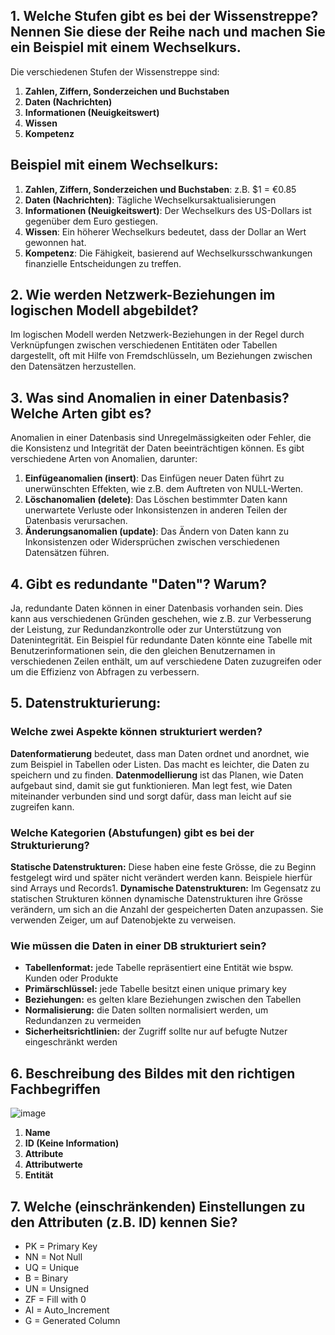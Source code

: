 ## 1. Welche Stufen gibt es bei der Wissenstreppe? Nennen Sie diese der Reihe nach und machen Sie ein Beispiel mit einem Wechselkurs.

Die verschiedenen Stufen der Wissenstreppe sind:

1. **Zahlen, Ziffern, Sonderzeichen und Buchstaben**
2. **Daten (Nachrichten)**
3. **Informationen (Neuigkeitswert)**
4. **Wissen**
5. **Kompetenz**

## Beispiel mit einem Wechselkurs:

1. **Zahlen, Ziffern, Sonderzeichen und Buchstaben**: z.B. $1 = €0.85
2. **Daten (Nachrichten)**: Tägliche Wechselkursaktualisierungen
3. **Informationen (Neuigkeitswert)**: Der Wechselkurs des US-Dollars ist gegenüber dem Euro gestiegen.
4. **Wissen**: Ein höherer Wechselkurs bedeutet, dass der Dollar an Wert gewonnen hat.
5. **Kompetenz**: Die Fähigkeit, basierend auf Wechselkursschwankungen finanzielle Entscheidungen zu treffen.


## 2. Wie werden Netzwerk-Beziehungen im logischen Modell abgebildet?

Im logischen Modell werden Netzwerk-Beziehungen in der Regel durch Verknüpfungen zwischen verschiedenen Entitäten oder Tabellen dargestellt, oft mit Hilfe von Fremdschlüsseln, um Beziehungen zwischen den Datensätzen herzustellen.

## 3. Was sind Anomalien in einer Datenbasis? Welche Arten gibt es?

Anomalien in einer Datenbasis sind Unregelmässigkeiten oder Fehler, die die Konsistenz und Integrität der Daten beeinträchtigen können. Es gibt verschiedene Arten von Anomalien, darunter:

1. **Einfügeanomalien (insert)**: Das Einfügen neuer Daten führt zu unerwünschten Effekten, wie z.B. dem Auftreten von NULL-Werten.
2. **Löschanomalien (delete)**: Das Löschen bestimmter Daten kann unerwartete Verluste oder Inkonsistenzen in anderen Teilen der Datenbasis verursachen.
3. **Änderungsanomalien (update)**: Das Ändern von Daten kann zu Inkonsistenzen oder Widersprüchen zwischen verschiedenen Datensätzen führen.

## 4. Gibt es redundante "Daten"? Warum?

Ja, redundante Daten können in einer Datenbasis vorhanden sein. Dies kann aus verschiedenen Gründen geschehen, wie z.B. zur Verbesserung der Leistung, zur Redundanzkontrolle oder zur Unterstützung von Datenintegrität. Ein Beispiel für redundante Daten könnte eine Tabelle mit Benutzerinformationen sein, die den gleichen Benutzernamen in verschiedenen Zeilen enthält, um auf verschiedene Daten zuzugreifen oder um die Effizienz von Abfragen zu verbessern.

## 5. Datenstrukturierung:  
### Welche zwei Aspekte können strukturiert werden?  
**Datenformatierung** bedeutet, dass man Daten ordnet und anordnet, wie zum Beispiel in Tabellen oder Listen. Das macht es leichter, die Daten zu speichern und zu finden.
**Datenmodellierung** ist das Planen, wie Daten aufgebaut sind, damit sie gut funktionieren. Man legt fest, wie Daten miteinander verbunden sind und sorgt dafür, dass man leicht auf sie zugreifen kann.

### Welche Kategorien (Abstufungen) gibt es bei der Strukturierung?  
**Statische Datenstrukturen:** Diese haben eine feste Grösse, die zu Beginn festgelegt wird und später nicht verändert werden kann. Beispiele hierfür sind Arrays und Records1.
**Dynamische Datenstrukturen:** Im Gegensatz zu statischen Strukturen können dynamische Datenstrukturen ihre Grösse verändern, um sich an die Anzahl der gespeicherten Daten anzupassen. Sie verwenden Zeiger, um auf Datenobjekte zu verweisen.

### Wie müssen die Daten in einer DB strukturiert sein?
- **Tabellenformat:** jede Tabelle repräsentiert eine Entität wie bspw. Kunden oder Produkte
- **Primärschlüssel:** jede Tabelle besitzt einen unique primary key
- **Beziehungen:** es gelten klare Beziehungen zwischen den Tabellen
- **Normalisierung:** die Daten sollten normalisiert werden, um Redundanzen zu vermeiden
- **Sicherheitsrichtlinien:** der Zugriff sollte nur auf befugte Nutzer eingeschränkt werden

## 6. Beschreibung des Bildes mit den richtigen Fachbegriffen

![image](https://gitlab.com/ch-tbz-it/Stud/m164/-/raw/main/10_Auftraege_und_Uebungen/00_Start/Recap_Fragen/Tabelle_labelled.png)

1. **Name**
2. **ID (Keine Information)**
3. **Attribute**
4. **Attributwerte**
5. **Entität**

## 7. Welche (einschränkenden) Einstellungen zu den Attributen (z.B. ID) kennen Sie?
- PK = Primary Key
- NN = Not Null
- UQ = Unique
- B = Binary
- UN = Unsigned
- ZF = Fill with 0
- AI = Auto_Increment
- G = Generated Column
